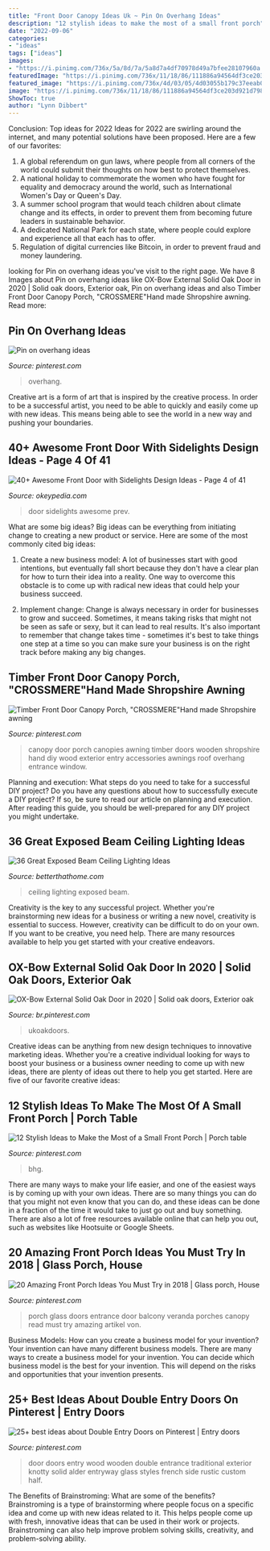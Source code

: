 ```yaml
---
title: "Front Door Canopy Ideas Uk ~ Pin On Overhang Ideas"
description: "12 stylish ideas to make the most of a small front porch"
date: "2022-09-06"
categories:
- "ideas"
tags: ["ideas"]
images:
- "https://i.pinimg.com/736x/5a/8d/7a/5a8d7a4df70978d49a7bfee28107960a.jpg"
featuredImage: "https://i.pinimg.com/736x/11/18/86/111886a94564df3ce203d921d798d958.jpg"
featured_image: "https://i.pinimg.com/736x/4d/03/05/4d03055b179c37eeab0b391f1bf1065b.jpg"
image: "https://i.pinimg.com/736x/11/18/86/111886a94564df3ce203d921d798d958.jpg"
ShowToc: true
author: "Lynn Dibbert"
---
```



Conclusion: Top ideas for 2022
Ideas for 2022 are swirling around the internet, and many potential solutions have been proposed. Here are a few of our favorites: 
1. A global referendum on gun laws, where people from all corners of the world could submit their thoughts on how best to protect themselves. 
2. A national holiday to commemorate the women who have fought for equality and democracy around the world, such as International Women's Day or Queen's Day. 
3. A summer school program that would teach children about climate change and its effects, in order to prevent them from becoming future leaders in sustainable behavior. 
4. A dedicated National Park for each state, where people could explore and experience all that each has to offer. 
5. Regulation of digital currencies like Bitcoin, in order to prevent fraud and money laundering.

	

		
looking for Pin on overhang ideas you've visit to the right page. We have 8 Images about Pin on overhang ideas like OX-Bow External Solid Oak Door in 2020 | Solid oak doors, Exterior oak, Pin on overhang ideas and also Timber Front Door Canopy Porch, &quot;CROSSMERE&quot;Hand made Shropshire awning. Read more:
		
    
## Pin On Overhang Ideas

<img loading=lazy src="https://i.pinimg.com/736x/21/7e/85/217e858cf8ef44a90846e07eaef46d99.jpg" onerror="this.onerror=null;this.src='https://tse4.mm.bing.net/th?id=OIP.qc9lGfVEsmUDQ81sj8Fj_AHaJ3&amp;pid=15.1';" alt="Pin on overhang ideas">

_Source: pinterest.com_

>overhang. 

	

Creative art is a form of art that is inspired by the creative process. In order to be a successful artist, you need to be able to quickly and easily come up with new ideas. This means being able to see the world in a new way and pushing your boundaries.

    
## 40+ Awesome Front Door With Sidelights Design Ideas - Page 4 Of 41

<img loading=lazy src="https://okeypedia.com/wp-content/uploads/2018/09/40-Awesome-Front-Door-with-Sidelights-Design-Ideas-4.jpg" onerror="this.onerror=null;this.src='https://tse1.mm.bing.net/th?id=OIP.srBZfIFl46AHP7k9BE2-UAHaJ2&amp;pid=15.1';" alt="40+ Awesome Front Door with Sidelights Design Ideas - Page 4 of 41">

_Source: okeypedia.com_

>door sidelights awesome prev. 

	

What are some big ideas?
Big ideas can be everything from initiating change to creating a new product or service. Here are some of the most commonly cited big ideas:
1. Create a new business model: A lot of businesses start with good intentions, but eventually fall short because they don't have a clear plan for how to turn their idea into a reality. One way to overcome this obstacle is to come up with radical new ideas that could help your business succeed.

2. Implement change: Change is always necessary in order for businesses to grow and succeed. Sometimes, it means taking risks that might not be seen as safe or sexy, but it can lead to real results. It's also important to remember that change takes time - sometimes it's best to take things one step at a time so you can make sure your business is on the right track before making any big changes.


    
## Timber Front Door Canopy Porch, &quot;CROSSMERE&quot;Hand Made Shropshire Awning

<img loading=lazy src="https://i.pinimg.com/736x/77/1b/e0/771be0e7ef43761b81c6a5feef31b21e--front-door-canopy-front-doors.jpg" onerror="this.onerror=null;this.src='https://tse4.mm.bing.net/th?id=OIP.TTMr9Mdu_Az-coID8hlC3QHaJ6&amp;pid=15.1';" alt="Timber Front Door Canopy Porch, &quot;CROSSMERE&quot;Hand made Shropshire awning">

_Source: pinterest.com_

>canopy door porch canopies awning timber doors wooden shropshire hand diy wood exterior entry accessories awnings roof overhang entrance window. 

	

Planning and execution: What steps do you need to take for a successful DIY project?
Do you have any questions about how to successfully execute a DIY project? If so, be sure to read our article on planning and execution. After reading this guide, you should be well-prepared for any DIY project you might undertake.

    
## 36 Great Exposed Beam Ceiling Lighting Ideas

<img loading=lazy src="https://betterthathome.com/wp-content/uploads/2017/10/6-exposed-beam-ceiling-lighting-ideas.jpg" onerror="this.onerror=null;this.src='https://tse2.mm.bing.net/th?id=OIP.PX0-29W4kbGo55Tb4h50kgHaLH&amp;pid=15.1';" alt="36 Great Exposed Beam Ceiling Lighting Ideas">

_Source: betterthathome.com_

>ceiling lighting exposed beam. 

	

Creativity is the key to any successful project. Whether you're brainstorming new ideas for a business or writing a new novel, creativity is essential to success. However, creativity can be difficult to do on your own. If you want to be creative, you need help. There are many resources available to help you get started with your creative endeavors.

    
## OX-Bow External Solid Oak Door In 2020 | Solid Oak Doors, Exterior Oak

<img loading=lazy src="https://i.pinimg.com/originals/7e/fa/2a/7efa2ad645fe3aa1e84e62e94d392980.jpg" onerror="this.onerror=null;this.src='https://tse1.mm.bing.net/th?id=OIP.gLtsUUoz7YjUhsWQywu7YwHaLG&amp;pid=15.1';" alt="OX-Bow External Solid Oak Door in 2020 | Solid oak doors, Exterior oak">

_Source: br.pinterest.com_

>ukoakdoors. 

	

Creative ideas can be anything from new design techniques to innovative marketing ideas. Whether you're a creative individual looking for ways to boost your business or a business owner needing to come up with new ideas, there are plenty of ideas out there to help you get started. Here are five of our favorite creative ideas: 

    
## 12 Stylish Ideas To Make The Most Of A Small Front Porch | Porch Table

<img loading=lazy src="https://i.pinimg.com/736x/5a/8d/7a/5a8d7a4df70978d49a7bfee28107960a.jpg" onerror="this.onerror=null;this.src='https://tse1.mm.bing.net/th?id=OIP.ejnN38IBtgKafxtxO7ts0AHaLH&amp;pid=15.1';" alt="12 Stylish Ideas to Make the Most of a Small Front Porch | Porch table">

_Source: pinterest.com_

>bhg. 

	

There are many ways to make your life easier, and one of the easiest ways is by coming up with your own ideas. There are so many things you can do that you might not even know that you can do, and these ideas can be done in a fraction of the time it would take to just go out and buy something. There are also a lot of free resources available online that can help you out, such as websites like Hootsuite or Google Sheets.

    
## 20 Amazing Front Porch Ideas You Must Try In 2018 | Glass Porch, House

<img loading=lazy src="https://i.pinimg.com/736x/11/18/86/111886a94564df3ce203d921d798d958.jpg" onerror="this.onerror=null;this.src='https://tse3.mm.bing.net/th?id=OIP.FCBL0aW0XuvWjkBu02JNKQHaNK&amp;pid=15.1';" alt="20 Amazing Front Porch Ideas You Must Try in 2018 | Glass porch, House">

_Source: pinterest.com_

>porch glass doors entrance door balcony veranda porches canopy read must try amazing artikel von. 

	

Business Models: How can you create a business model for your invention?
Your invention can have many different business models. There are many ways to create a business model for your invention. You can decide which business model is the best for your invention. This will depend on the risks and opportunities that your invention presents.

    
## 25+ Best Ideas About Double Entry Doors On Pinterest | Entry Doors

<img loading=lazy src="https://i.pinimg.com/736x/4d/03/05/4d03055b179c37eeab0b391f1bf1065b.jpg" onerror="this.onerror=null;this.src='https://tse1.mm.bing.net/th?id=OIP.tZ-XOLBxBNiezsu4TgWOZgHaJ4&amp;pid=15.1';" alt="25+ best ideas about Double Entry Doors on Pinterest | Entry doors">

_Source: pinterest.com_

>door doors entry wood wooden double entrance traditional exterior knotty solid alder entryway glass styles french side rustic custom half. 

	

The Benefits of Brainstroming: What are some of the benefits?
Brainstroming is a type of brainstorming where people focus on a specific idea and come up with new ideas related to it. This helps people come up with fresh, innovative ideas that can be used in their work or projects. Brainstroming can also help improve problem solving skills, creativity, and problem-solving ability.

